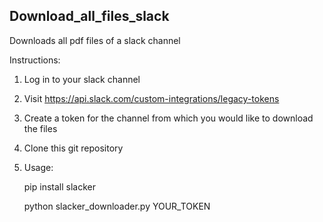 ## Download_all_files_slack

Downloads all pdf files of a slack channel

Instructions:

1) Log in to your slack channel
2) Visit https://api.slack.com/custom-integrations/legacy-tokens
3) Create a token for the channel from which you would like to download the files
4) Clone this git repository
5) Usage:
   
   pip install slacker 

   python slacker_downloader.py YOUR_TOKEN
